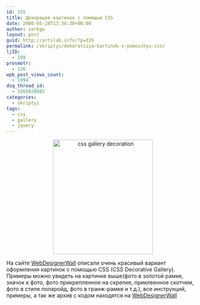 ```yaml
---
id: 335
title: Декорация картинок с помощью CSS
date: 2008-05-28T13:34:38+00:00
author: serEga
layout: post
guid: http://artslab.info/?p=335
permalink: /skriptyi/dekoratsiya-kartinok-s-pomoschyu-css/
ljID:
  - 198
prosmotr:
  - 136
wpb_post_views_count:
  - 1994
dsq_thread_id:
  - 1565020885
categories:
  - skriptyi
tags:
  - css
  - gallery
  - jquery
---
```

<p style="text-align: center;">
  <a class="lightview" href="http://artslab.info/wp-content/uploads/css_gallery_decoration.jpg"><img class="alignnone size-medium wp-image-336" title="css_gallery_decoration" src="http://artslab.info/wp-content/uploads/css_gallery_decoration-261x300.jpg" alt="css gallery decoration" width="261" height="300" srcset="http://googledrive.com/host/0B9lHVSSSdxdxd0hjdUdmRzY3Tjg/css_gallery_decoration-261x300.jpg 261w, http://googledrive.com/host/0B9lHVSSSdxdxd0hjdUdmRzY3Tjg/css_gallery_decoration.jpg 480w" sizes="(max-width: 261px) 100vw, 261px" /></a>
</p>

На сайте <a href="http://www.webdesignerwall.com/tutorials/css-decorative-gallery/" target="_blank">WebDesignerWall</a> описали очень красивый вариант оформления картинок с помощью CSS (CSS Decorative Gallery). Примеры можно увидеть на картинке выше(фото в золотой рамке, значок к фото, фото прикрепленное на скрепке, приклеенное скотчем, фото в стиле поларойд, фото в гранж-рамке и т.д.), все инструкций, примеры, а так же архив с кодом находятся на <a href="http://www.webdesignerwall.com/tutorials/css-decorative-gallery/" target="_blank">WebDesignerWall</a>